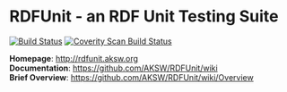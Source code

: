 RDFUnit - an RDF Unit Testing Suite
==========

[![Build Status](https://travis-ci.org/AKSW/RDFUnit.svg?branch=master)](https://travis-ci.org/AKSW/RDFUnit)
[![Coverity Scan Build Status](https://scan.coverity.com/projects/2650/badge.svg?flat=1)](https://scan.coverity.com/projects/2650)


**Homepage**: http://rdfunit.aksw.org <br/>
**Documentation**: https://github.com/AKSW/RDFUnit/wiki  <br/>
**Brief Overview**: https://github.com/AKSW/RDFUnit/wiki/Overview

